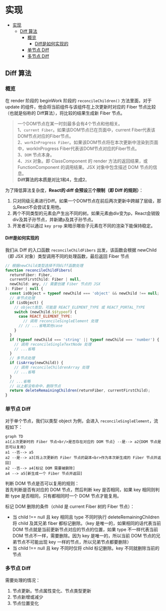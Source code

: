 # 实现

- [实现](#实现)
  - [Diff 算法](#diff-算法)
    - [概览](#概览)
      - [Diff是如何实现的](#diff是如何实现的)
    - [单节点 Diff](#单节点-diff)
    - [多节点 Diff](#多节点-diff)

## Diff 算法

### 概览

在 render 阶段的 beginWork 阶段的 `reconcileChildren()` 方法里面，对于update 的组件，他会将当前组件与该组件在上次更新时对应的 Fiber 节点比较（也就是俗称的 Diff算法），将比较的结果生成新 Fiber 节点。

> 一个DOM节点在某一时刻最多会有4个节点和他相关。  
> 1、`current Fiber`。如果该DOM节点已在页面中，current Fiber代表该DOM节点对应的Fiber节点。  
> 2、`workInProgress Fiber`。如果该DOM节点将在本次更新中渲染到页面中，workInProgress Fiber代表该DOM节点对应的Fiber节点。  
> 3、`DOM` 节点本身。  
> 4、`JSX` 对象。即 ClassComponent 的 render 方法的返回结果，或 FunctionComponent 的调用结果。JSX 对象中包含描述 DOM 节点的信息。  
> **Diff算法的本质是对比1和4，生成2**。

为了降低算法复杂度，**React的 diff 会预设三个限制（即 Diff 的规则）**：

1. 只对同级元素进行Diff。如果一个DOM节点在前后两次更新中跨越了层级，那么React不会尝试复用他。
2. 两个不同类型的元素会产生出不同的树。如果元素由div变为p，React会销毁div及其子孙节点，并新建p及其子孙节点。
3. 开发者可以通过 `key prop` 来暗示哪些子元素在不同的渲染下能保持稳定。

#### Diff是如何实现的

我们从 Diff 的入口函数 `reconcileChildFibers` 出发，该函数会根据 newChild （即 JSX 对象）类型调用不同的处理函数，最后返回 Fiber 节点

``` js
// 根据newChild类型选择不同diff函数处理
function reconcileChildFibers(
  returnFiber: Fiber,
  currentFirstChild: Fiber | null,
  newChild: any, // 需要创建 Fiber 节点的 JSX
): Fiber | null {
  const isObject = typeof newChild === 'object' && newChild !== null;
  // 单节点处理
  if (isObject) {
    // object类型，可能是 REACT_ELEMENT_TYPE 或 REACT_PORTAL_TYPE
    switch (newChild.$$typeof) {
      case REACT_ELEMENT_TYPE:
        // 调用 reconcileSingleElement 处理
      // // ...省略其他case
    }
  }
  if (typeof newChild === 'string' || typeof newChild === 'number') {
    // 调用 reconcileSingleTextNode 处理
    // ...省略
  }
  // 多节点处理
  if (isArray(newChild)) {
    // 调用 reconcileChildrenArray 处理
    // ...省略
  }
  // ...省略
  // 以上都没有命中，删除节点
  return deleteRemainingChildren(returnFiber, currentFirstChild);
}
```

### 单节点 Diff

对于单个节点，我们以类型 object 为例，会进入 `reconcileSingleElement`，流程如下：

```mermaid
graph TD
a1{上次更新时的 Fiber 节点<br/>是否存在对应的 DOM 节点} --是--> a2{DOM 节点是否可以复用}
a1 --否--> a5
a2 --是--> a3[将上次更新的 Fiber 节点的副本<br>作为本次新生成的 Fiber 节点并返回]
a2 --否--> a4[标记 DOM 需要被删除]
a4 --> a5[新生成一个 Fiber 节点并返回]
```

判断 DOM 节点是否可以复用的规则：  
首先判断是否有对应的 DOM 节点，然后判断 key 是否相同，如果 key 相同则判断 type 是否相同，只有都相同时一个 DOM 节点才能复用。

标记 DOM 删除的条件（child 是 current Fiber 树的 Fiber 节点）：

- 当 child !== null 且 key 相同且 type 不同时执行 deleteRemainingChildren 将 child 及其兄弟 fiber 都标记删除。（key 是唯一的，如果相同的话代表当前 DOM 节点就是当前更新节点对应的节点的位置，如果 type 不一样代表当前 DOM 节点不一样，需要删除。因为 key 是唯一的，所以当前 DOM 节点的兄弟节点不可能出现 key 一样的节点，所以兄弟节点都要删除）
- 当 child !== null 且 key 不同时仅将 child 标记删除。key 不同就删除当前的节点

### 多节点 Diff

需要处理的情况：

1. 节点更新。节点属性变化、节点类型更新
2. 节点新增或减少
3. 节点位置变化

